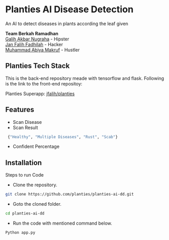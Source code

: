 
# Planties AI Disease Detection
An AI to detect diseases in plants according the leaf given


**Team Berkah Ramadhan** \
[Galih Akbar Nugraha](https://github.com/whoisgalih) - Hipster\
[Jan Falih Fadhilah](https://github.com/jfalih) - Hacker \
[Muhammad Abiya Makruf](https://github.com/AbiyaMakruf) - Hustler

## Planties Tech Stack

This is the back-end repository meade with tensorflow and flask. Following is the link to the front-end repositoy:

Planties Superapp: [jfalih/planties](https://github.com/jfalih/planties)

## Features

- Scan Disease
- Scan Result
```python
 {"Healthy", "Multiple Diseases", "Rust", "Scab"}
 ```
- Confident Percentage

## Installation
Steps to run Code

* Clone the repository.
```bash
git clone https://github.com/planties/planties-ai-dd.git
```
* Goto the cloned folder.
```bash
cd planties-ai-dd
```
* Run the code with mentioned command below.
```bash
Python app.py
```

